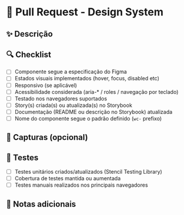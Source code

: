 # 🧩 Pull Request - Design System

## ✨ Descrição

<!--
Descreva brevemente o que foi implementado, alterado ou corrigido.
Inclua o contexto necessário para que outros desenvolvedores entendam o propósito da PR.
-->

## 🔍 Checklist

- [ ] Componente segue a especificação do Figma
- [ ] Estados visuais implementados (hover, focus, disabled etc)
- [ ] Responsivo (se aplicável)
- [ ] Acessibilidade considerada (aria-\* / roles / navegação por teclado)
- [ ] Testado nos navegadores suportados
- [ ] Story(s) criada(s) ou atualizada(s) no Storybook
- [ ] Documentação (README ou descrição no Storybook) atualizada
- [ ] Nome do componente segue o padrão definido (`wc-` prefixo)

## 📸 Capturas (opcional)

<!--
Inclua screenshots, vídeos (gif/webm) ou links para o Storybook com a funcionalidade implementada.
-->

## 🧪 Testes

- [ ] Testes unitários criados/atualizados (Stencil Testing Library)
- [ ] Cobertura de testes mantida ou aumentada
- [ ] Testes manuais realizados nos principais navegadores

## 📎 Notas adicionais

<!--
Inclua qualquer consideração técnica, decisões tomadas ou pontos para discussão com os revisores.
-->
